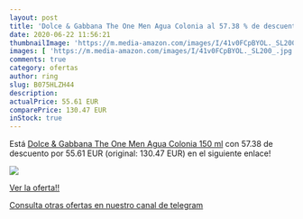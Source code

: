 ```yaml
---
layout: post
title: 'Dolce & Gabbana The One Men Agua Colonia al 57.38 % de descuento'
date: 2020-06-22 11:56:21
thumbnailImage: 'https://m.media-amazon.com/images/I/41v0FCpBYOL._SL200_.jpg'
images: [ 'https://m.media-amazon.com/images/I/41v0FCpBYOL._SL200_.jpg' ]
comments: true
category: ofertas
author: ring
slug: B075HLZH44
description:
actualPrice: 55.61 EUR
comparePrice: 130.47 EUR
inStock: true
---
```


Está [Dolce & Gabbana The One Men Agua Colonia  150 ml](https://www.amazon.com/dp/B075HLZH44/?tag=redken08-20) con 57.38 de descuento por 55.61 EUR (original: 130.47 EUR) en el siguiente enlace!

[![](https://m.media-amazon.com/images/I/41v0FCpBYOL._SL200_.jpg)](https://www.amazon.com/dp/B075HLZH44/?tag=redken08-20)

[Ver la oferta!!](https://www.amazon.com/dp/B075HLZH44/?tag=redken08-20)

[Consulta otras ofertas en nuestro canal de telegram](https://t.me/s/ofertas25)
